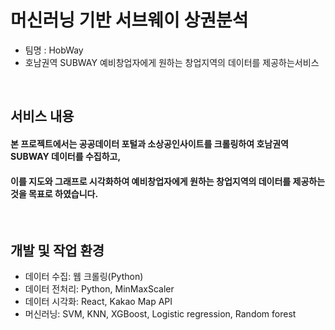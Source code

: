 # 머신러닝 기반 서브웨이 상권분석
- 팀명 : HobWay
- 호남권역 SUBWAY 예비창업자에게 원하는 창업지역의 데이터를 제공하는서비스
<br>

## 서비스 내용
#### 본 프로젝트에서는 공공데이터 포털과 소상공인사이트를 크롤링하여 호남권역 SUBWAY 데이터를 수집하고, 
#### 이를 지도와 그래프로 시각화하여 예비창업자에게 원하는 창업지역의 데이터를 제공하는 것을 목표로 하였습니다.

<br>

## 개발 및 작업 환경 
- 데이터 수집: 웹 크롤링(Python)
- 데이터 전처리: Python, MinMaxScaler
- 데이터 시각화: React, Kakao Map API
- 머신러닝: SVM, KNN, XGBoost, Logistic regression, Random forest
